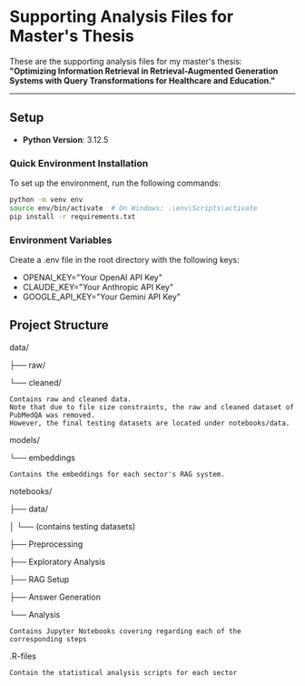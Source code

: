 # Supporting Analysis Files for Master's Thesis

These are the supporting analysis files for my master's thesis:  
**"Optimizing Information Retrieval in Retrieval-Augmented Generation Systems with Query Transformations for Healthcare and Education."**

---

## Setup

- **Python Version**: 3.12.5

### Quick Environment Installation
To set up the environment, run the following commands:

```bash
python -m venv env
source env/bin/activate  # On Windows: .\env\Scripts\activate
pip install -r requirements.txt
```

### Environment Variables
Create a .env file in the root directory with the following keys:
- OPENAI_KEY="Your OpenAI API Key"
- CLAUDE_KEY="Your Anthropic API Key"
- GOOGLE_API_KEY="Your Gemini API Key"

## Project Structure
data/

├── raw/

└── cleaned/

    Contains raw and cleaned data. 
	Note that due to file size constraints, the raw and cleaned dataset of PubMedQA was removed. 
	However, the final testing datasets are located under notebooks/data.



models/

└── embeddings

    Contains the embeddings for each sector's RAG system.



notebooks/

├── data/

│   └── (contains testing datasets)

├── Preprocessing

├── Exploratory Analysis

├── RAG Setup

├── Answer Generation

└── Analysis

    Contains Jupyter Notebooks covering regarding each of the corresponding steps



.R-files

    Contain the statistical analysis scripts for each sector